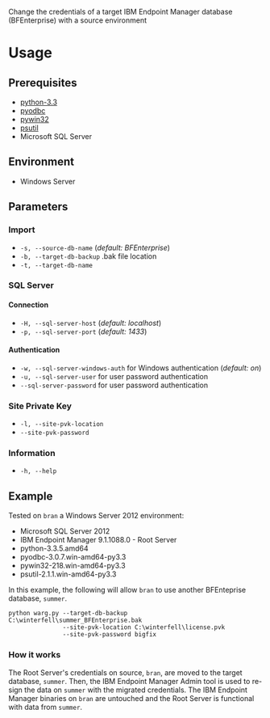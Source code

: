 Change the credentials of a target IBM Endpoint Manager database (BFEnterprise) with a source environment

# Usage

## Prerequisites
- [python-3.3](https://www.python.org/downloads/)
- [pyodbc](https://code.google.com/p/pyodbc/)
- [pywin32](http://sourceforge.net/projects/pywin32/)
- [psutil](https://github.com/giampaolo/psutil)
- Microsoft SQL Server

## Environment
- Windows Server

## Parameters
### Import
* `-s, --source-db-name` (*default: BFEnterprise*)
* `-b, --target-db-backup` .bak file location
* `-t, --target-db-name`

### SQL Server
#### Connection
* `-H, --sql-server-host` (*default: localhost*)
* `-p, --sql-server-port` (*default: 1433*)

#### Authentication
* `-w, --sql-server-windows-auth` for Windows authentication (*default: on*)
* `-u, --sql-server-user` for user password authentication
* `--sql-server-password` for user password authentication

### Site Private Key
* `-l, --site-pvk-location`
* `--site-pvk-password`

### Information
* `-h, --help`

## Example
Tested on `bran` a Windows Server 2012 environment:
- Microsoft SQL Server 2012
- IBM Endpoint Manager 9.1.1088.0 - Root Server
- python-3.3.5.amd64
- pyodbc-3.0.7.win-amd64-py3.3
- pywin32-218.win-amd64-py3.3
- psutil-2.1.1.win-amd64-py3.3

In this example, the following will allow `bran` to use another BFEnteprise database, `summer`.
 
    python warg.py --target-db-backup C:\winterfell\summer_BFEnterprise.bak
                   --site-pvk-location C:\winterfell\license.pvk
                   --site-pvk-password bigfix

### How it works
The Root Server's credentials on source, `bran`, are moved to the target database, `summer`. Then, the IBM Endpoint Manager Admin tool is used to re-sign the data on `summer` with the migrated credentials. The IBM Endpoint Manager binaries on `bran` are untouched and the Root Server is functional with data from `summer`.
